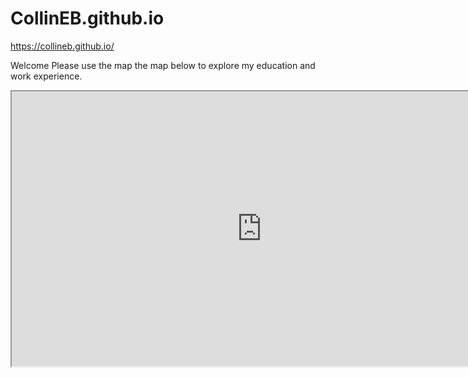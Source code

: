 # CollinEB.github.io
https://collineb.github.io/

Welcome
Please use the map the map below to explore my education and work experience.
<iframe src="http://CollinEB.github.io/ResMap/" width="800" height="440"> </iframe>